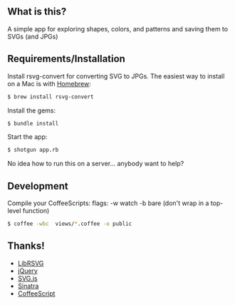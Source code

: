 
## What is this?

A simple app for exploring shapes, colors, and patterns and saving them to SVGs (and JPGs)

## Requirements/Installation

Install rsvg-convert for converting SVG to JPGs. The easiest way to install on a Mac is with [Homebrew](http://brew.sh/):

```bash
$ brew install rsvg-convert
```

Install the gems:
```bash
$ bundle install
```

Start the app:
```bash
$ shotgun app.rb
```

No idea how to run this on a server... anybody want to help?

## Development
Compile your CoffeeScripts:
flags: -w watch -b bare (don't wrap in a top-level function)

```bash
$ coffee -wbc  views/*.coffee -o public
```


## Thanks!
- [LibRSVG](https://wiki.gnome.org/Projects/LibRsvg)
- [jQuery](http://jquery.com)
- [SVG.js](https://github.com/wout/svg.js)
- [Sinatra](https://github.com/sinatra)
- [CoffeeScript](http://coffeescript.org/)
